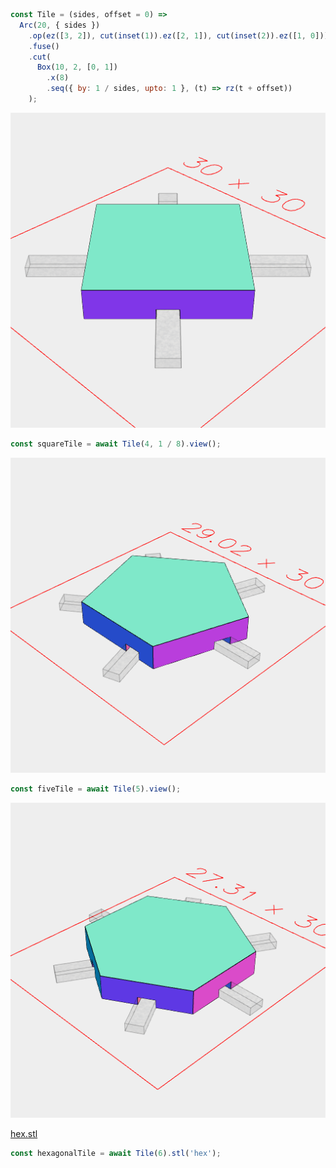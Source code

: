 ```JavaScript
const Tile = (sides, offset = 0) =>
  Arc(20, { sides })
    .op(ez([3, 2]), cut(inset(1)).ez([2, 1]), cut(inset(2)).ez([1, 0]))
    .fuse()
    .cut(
      Box(10, 2, [0, 1])
        .x(8)
        .seq({ by: 1 / sides, upto: 1 }, (t) => rz(t + offset))
    );
```

![Image](map.md.squareTile.png)

```JavaScript
const squareTile = await Tile(4, 1 / 8).view();
```

![Image](map.md.fiveTile.png)

```JavaScript
const fiveTile = await Tile(5).view();
```

![Image](map.md.hexagonalTile.png)

[hex.stl](map.hex.stl)

```JavaScript
const hexagonalTile = await Tile(6).stl('hex');
```
